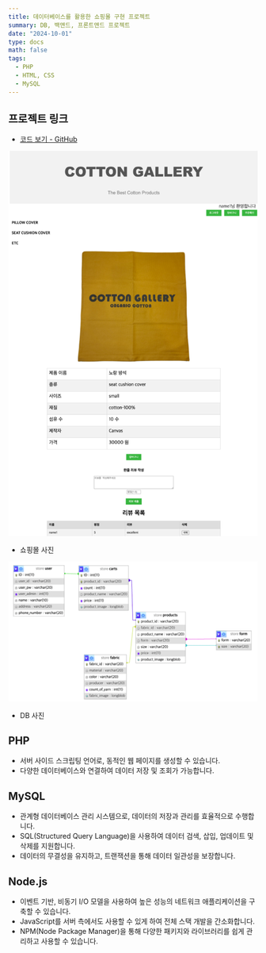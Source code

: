 ```yaml
---
title: 데이터베이스를 활용한 쇼핑몰 구현 프로젝트
summary: DB, 백앤드, 프론트앤드 프로젝트
date: "2024-10-01"
type: docs
math: false
tags:
  - PHP
  - HTML, CSS
  - MySQL
---
```


## 프로젝트 링크

- [코드 보기 - GitHub](https://github.com/KimJH0709/DB-Real)

![쇼핑몰 사진](./Shop.png)

- 쇼핑몰 사진

![DB 사진](./DB.png)

- DB 사진

## PHP

- 서버 사이드 스크립팅 언어로, 동적인 웹 페이지를 생성할 수 있습니다.
- 다양한 데이터베이스와 연결하여 데이터 저장 및 조회가 가능합니다.

## MySQL

- 관계형 데이터베이스 관리 시스템으로, 데이터의 저장과 관리를 효율적으로 수행합니다.
- SQL(Structured Query Language)을 사용하여 데이터 검색, 삽입, 업데이트 및 삭제를 지원합니다.
- 데이터의 무결성을 유지하고, 트랜잭션을 통해 데이터 일관성을 보장합니다.

## Node.js

- 이벤트 기반, 비동기 I/O 모델을 사용하여 높은 성능의 네트워크 애플리케이션을 구축할 수 있습니다.
- JavaScript를 서버 측에서도 사용할 수 있게 하여 전체 스택 개발을 간소화합니다.
- NPM(Node Package Manager)을 통해 다양한 패키지와 라이브러리를 쉽게 관리하고 사용할 수 있습니다.
